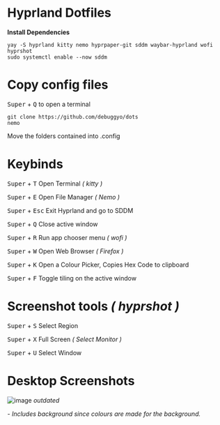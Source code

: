 # Hyprland Dotfiles

**Install Dependencies**

```
yay -S hyprland kitty nemo hyprpaper-git sddm waybar-hyprland wofi hyprshot
sudo systemctl enable --now sddm
```

# Copy config files

<kbd>Super</kbd> + <kbd>Q</kbd> to open a terminal
```
git clone https://github.com/debuggyo/dots
nemo
```
Move the folders contained into .config

# Keybinds

<kbd>Super</kbd> + <kbd>T</kbd>				Open Terminal *( kitty )*                             
                      
<kbd>Super</kbd> + <kbd>E</kbd>       Open File Manager *( Nemo )*                          
                      
<kbd>Super</kbd> + <kbd>Esc</kbd>     Exit Hyprland and go to SDDM                          
                    
<kbd>Super</kbd> + <kbd>Q</kbd>       Close active window                                    
                    
<kbd>Super</kbd> + <kbd>R</kbd>       Run app chooser menu *( wofi )*                       
                    
<kbd>Super</kbd> + <kbd>W</kbd>       Open Web Browser *( Firefox )*                        

<kbd>Super</kbd> + <kbd>K</kbd>       Open a Colour Picker, Copies Hex Code to clipboard    

<kbd>Super</kbd> + <kbd>F</kbd>       Toggle tiling on the active window

# Screenshot tools *( hyprshot )*

<kbd>Super</kbd> + <kbd>S</kbd>       Select Region

<kbd>Super</kbd> + <kbd>X</kbd>       Full Screen *( Select Monitor )*

<kbd>Super</kbd> + <kbd>U</kbd>       Select Window

# Desktop Screenshots
![image](https://user-images.githubusercontent.com/96699361/218343617-91b59916-a4f9-4635-b9ab-360a80ac4234.png)
*outdated*

*- Includes background since colours are made for the background.*
